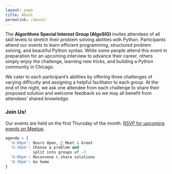 ```yaml
---
layout: page
title: About
permalink: /about/
---
```


The **Algorithms Special Interest Group (AlgoSIG)** invites attendees of all skill levels to stretch their problem solving abilities with Python. Participants attend our events to learn efficient programming, structured problem solving, and beautiful Python syntax. While some people attend this event in preparation for an upcoming interview to advance their career, others simply enjoy the challenge, learning new tricks, and building a Python community in Chicago.

We cater to each participant’s abilities by offering three challenges of varying difficulty and assigning a helpful facilitator to each group. At the end of the night, we ask one attendee from each challenge to share their proposed solution and welcome feedback so we may all benefit from attendees’ shared knowledge.

### Join Us!

Our events are held on the first Thursday of the month. [RSVP for upcoming events on Meetup](https://www.meetup.com/_ChiPy_/events).

```python
agenda = {
  '6:00pm': Doors Open, 🍕 Meet & Greet
  '6:30pm': Choose a problem and
            split into groups of ~3
  '8:00pm': Reconvene & share solutions
  '8:30pm': Go home
}
```
